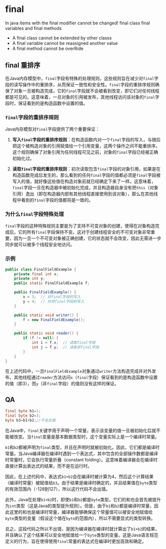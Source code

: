 # final

In java items with the final modifier cannot be changed!
final class final variables and final methods

- A final class cannot be extended by other classs
- A final variable cannot be reassigned another value
- A final method cannot be overRide
## final 重排序
在Java内存模型中，`final`字段有特殊的处理规则，这些规则旨在减少对`final`字段的读写操作中的重排序，从而保证一致性和安全性。`final`字段的重排序规则确保了对象一旦被构造完成，它的`final`字段就不会被看到改变，即它们对任何线程都是可见的。这意味着，一旦对象的引用被发布，其他线程访问该对象的`final`字段时，保证看到的是构造函数中设置的值。

### `final`字段的重排序规则

Java内存模型对`final`字段提供了两个重要保证：

1. **写入`final`字段的重排序规则**：在构造函数内对一个`final`字段的写入，与随后把这个被构造对象的引用赋值给一个引用变量，这两个操作之间不能重排序。这个规则确保了对象引用为任何线程可见之前，对象的`final`字段已经被正确初始化过。

2. **读取`final`字段的重排序规则**：初次读取包含`final`字段的对象引用，如果是在构造函数完成后发生的，那么看到的任何`final`字段的值都必须是`final`字段被写入的值，就好像这些值在构造对象前就已经确定下来了一样。这意味着，`final`字段一旦在构造器中被初始化完成，并且构造器自身没有把`this`（对象引用）逸出（即在构造器内部有其他线程直接使用到该对象），那么在其他线程中看到的`final`字段的值都将是一致的。

### 为什么`final`字段特殊处理

`final`字段的这种特殊规则主要是为了支持不可变对象的创建，使得在对象构造完成后，它的所有`final`字段保持不变。这对于创建线程安全的不可变对象非常重要，因为一旦一个不可变对象被正确创建，它的状态就不会改变，因此无需进一步同步就可以被多个线程安全地访问。

### 示例

```java
public class FinalFieldExample {
    private final int x;
    private int y;
    public static FinalFieldExample f;

    public FinalFieldExample() {
        x = 3;  // 对final字段的写入
        y = 4;  // 对非final字段的写入
    }

    public static void writer() {
        f = new FinalFieldExample();
    }

    public static void reader() {
        if (f != null) {
            int i = f.x;  // 读取final字段
            int j = f.y;  // 读取非final字段
        }
    }
}
```

在上述代码中，一旦`FinalFieldExample`对象通过`writer`方法构造完成并对外发布，其他线程通过`reader`方法访问`x`（`final`字段）保证看到的是构造函数中设置的值（即3），而`y`（非`final`字段）的值则没有这样的保证。

## QA
```java
final byte b1=1;
final byte b2=3;
byte b3=b1+b2;//不会出错
```
在Java中，`final`关键字用于声明一个常量，表示该变量的值一旦被初始化后就不能被改变。当`final`变量是基本数据类型时，这个变量实际上是一个编译时常量。


`b1`和`b2`都被声明为`final`类型，并且在声明时就被初始化。因此，它们都是编译时常量。当Java编译器在编译时遇到一个表达式，其中包含的全部操作数都是编译时常量时，它会执行常量折叠（constant folding）。这意味着编译器会在编译时直接计算出表达式的结果，而不是在运行时。

因此，在上述代码中，表达式`b1+b2`会在编译时被计算为4，然后这个计算结果（编译时常量）被赋值给`b3`。由于结果是编译时确定的，并且结果值在`byte`类型的有效范围内（-128到127），所以这行代码不会出错。

此外，Java在处理`b1+b2`时，即使`b1`和`b2`都是`byte`类型，它们的和也会首先被提升为`int`类型（这是Java的类型提升规则）。但是，由于`b1`和`b2`都是编译时常量，因此这里的和也是编译时常量，编译器能够确保这个常量值可以被安全地赋值给`byte`类型的变量（假设这个值在`byte`的范围内），所以不需要显式的类型转换。

总之，这段代码之所以不出错，是因为编译器在编译时就计算出了`b1+b2`的结果，并且确认了这个结果可以安全地赋值给一个`byte`类型的变量。这是Java语言规范定义的行为，旨在使得使用`final`常量的表达式在编译时更加高效和确定。